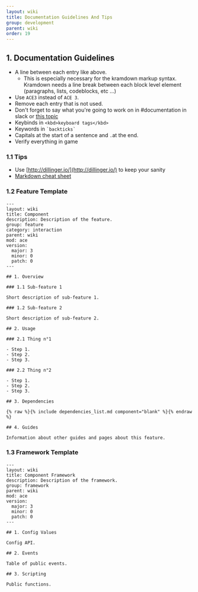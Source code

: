 ```yaml
---
layout: wiki
title: Documentation Guidelines And Tips
group: development
parent: wiki
order: 19
---
```


## 1. Documentation Guidelines

- A line between each entry like above.
    - This is especially necessary for the kramdown markup syntax. Kramdown needs a line break between each block level element (paragraphs, lists, codeblocks, etc ...)
- Use `ACE3` instead of `ACE 3`.
- Remove each entry that is not used.
- Don't forget to say what you're going to work on in #documentation in slack or [this topic](https://github.com/acemod/ACE3/issues/1166)
- Keybinds in ``` <kbd>keyboard tags</kbd>  ```
- Keywords in ``` `backticks`  ```
- Capitals at the start of a sentence and `.`at the end.
- Verify everything in game

### 1.1 Tips

- Use [http://dillinger.io/](http://dillinger.io/) to keep your sanity
- [Markdown cheat sheet](https://github.com/adam-p/markdown-here/wiki/Markdown-Cheatsheet)

### 1.2 Feature Template

```
---
layout: wiki
title: Component
description: Description of the feature.
group: feature
category: interaction
parent: wiki
mod: ace
version:
  major: 3
  minor: 0
  patch: 0
---

## 1. Overview

### 1.1 Sub-feature 1

Short description of sub-feature 1.

### 1.2 Sub-feature 2

Short description of sub-feature 2.

## 2. Usage

### 2.1 Thing n°1

- Step 1.
- Step 2.
- Step 3.

### 2.2 Thing n°2

- Step 1.
- Step 2.
- Step 3.

## 3. Dependencies

{% raw %}{% include dependencies_list.md component="blank" %}{% endraw %}

## 4. Guides

Information about other guides and pages about this feature.
```

### 1.3 Framework Template

```
---
layout: wiki
title: Component Framework
description: Description of the framework.
group: framework
parent: wiki
mod: ace
version:
  major: 3
  minor: 0
  patch: 0
---

## 1. Config Values

Config API.

## 2. Events

Table of public events.

## 3. Scripting

Public functions.
```

